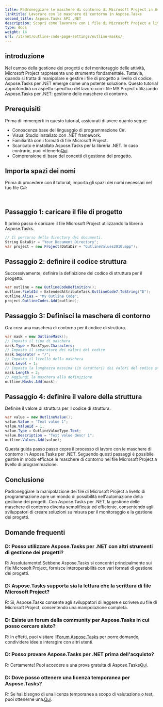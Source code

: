 ```yaml
---
title: Padroneggiare le maschere di contorno di Microsoft Project in Aspose.Tasks
linktitle: Lavorare con le maschere di contorno in Aspose.Tasks
second_title: Aspose.Tasks API .NET
description: Scopri come lavorare con i file di Microsoft Project a livello di codice utilizzando Aspose.Tasks per .NET. Padroneggia le maschere di contorno in modo efficiente.
type: docs
weight: 14
url: /it/net/outline-code-page-settings/outline-masks/
---
```

## introduzione
Nel campo della gestione dei progetti e del monitoraggio delle attività, Microsoft Project rappresenta uno strumento fondamentale. Tuttavia, quando si tratta di manipolare e gestire i file di progetto a livello di codice, Aspose.Tasks per .NET emerge come una potente soluzione. Questo tutorial approfondirà un aspetto specifico del lavoro con i file MS Project utilizzando Aspose.Tasks per .NET: gestione delle maschere di contorno.
## Prerequisiti
Prima di immergerti in questo tutorial, assicurati di avere quanto segue:
- Conoscenza base del linguaggio di programmazione C#.
- Visual Studio installato con .NET framework.
- Familiarità con i formati di file Microsoft Project.
-  Scaricato e installato Aspose.Tasks per la libreria .NET. In caso contrario, puoi ottenerlo[Qui](https://releases.aspose.com/tasks/net/).
- Comprensione di base dei concetti di gestione del progetto.
## Importa spazi dei nomi
Prima di procedere con il tutorial, importa gli spazi dei nomi necessari nel tuo file C#:
```csharp
    
```
## Passaggio 1: caricare il file di progetto
Il primo passo è caricare il file Microsoft Project utilizzando la libreria Aspose.Tasks.
```csharp
// Il percorso della directory dei documenti.
String DataDir = "Your Document Directory";
var project = new Project(DataDir + "OutlineValues2010.mpp");
```
## Passaggio 2: definire il codice struttura
Successivamente, definire la definizione del codice di struttura per il progetto.
```csharp
var outline = new OutlineCodeDefinition();
outline.FieldId = ExtendedAttributeTask.OutlineCode7.ToString("D");
outline.Alias = "My Outline Code";
project.OutlineCodes.Add(outline);
```
## Passaggio 3: Definisci la maschera di contorno
Ora crea una maschera di contorno per il codice di struttura.
```csharp
var mask = new OutlineMask();
// Imposta il tipo di maschera
mask.Type = MaskType.Characters;
// Imposta il separatore dei valori del codice
mask.Separator = "/";
// Imposta il livello della maschera
mask.Level = 1;
// Imposta la lunghezza massima (in caratteri) dei valori del codice struttura. 0 se la lunghezza non è definita.
mask.Length = 2;
// Aggiungi la maschera alla definizione
outline.Masks.Add(mask);
```
## Passaggio 4: definire il valore della struttura
Definire il valore di struttura per il codice di struttura.
```csharp
var value = new OutlineValue();
value.Value = "Text value 1";
value.ValueId = 1;
value.Type = OutlineValueType.Text;
value.Description = "Text value descr 1";
outline.Values.Add(value);
```
Questa guida passo passo copre il processo di lavoro con le maschere di contorno in Aspose.Tasks per .NET. Seguendo questi passaggi è possibile gestire in modo efficace le maschere di contorno nei file Microsoft Project a livello di programmazione.

## Conclusione
Padroneggiare la manipolazione dei file di Microsoft Project a livello di programmazione apre un mondo di possibilità nell'automazione della gestione dei progetti. Con Aspose.Tasks per .NET, la gestione delle maschere di contorno diventa semplificata ed efficiente, consentendo agli sviluppatori di creare soluzioni su misura per il monitoraggio e la gestione dei progetti.
## Domande frequenti
### D: Posso utilizzare Aspose.Tasks per .NET con altri strumenti di gestione dei progetti?
R: Assolutamente! Sebbene Aspose.Tasks si concentri principalmente sui file Microsoft Project, fornisce interoperabilità con vari formati di gestione dei progetti.
### D: Aspose.Tasks supporta sia la lettura che la scrittura di file Microsoft Project?
R: Sì, Aspose.Tasks consente agli sviluppatori di leggere e scrivere su file di Microsoft Project, consentendo una manipolazione completa.
### D: Esiste un forum della community per Aspose.Tasks in cui posso cercare aiuto?
R: In effetti, puoi visitare il[Forum Aspose.Tasks](https://forum.aspose.com/c/tasks/15) per porre domande, condividere idee e interagire con altri utenti.
### D: Posso provare Aspose.Tasks per .NET prima dell'acquisto?
 R: Certamente! Puoi accedere a una prova gratuita di Aspose.Tasks[Qui](https://releases.aspose.com/).
### D: Dove posso ottenere una licenza temporanea per Aspose.Tasks?
 R: Se hai bisogno di una licenza temporanea a scopo di valutazione o test, puoi ottenerne una.[Qui](https://purchase.aspose.com/temporary-license/).